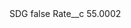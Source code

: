 <?xml version="1.0" encoding="UTF-8"?>
<CustomMetadata xmlns="http://soap.sforce.com/2006/04/metadata" xmlns:xsi="http://www.w3.org/2001/XMLSchema-instance" xmlns:xsd="http://www.w3.org/2001/XMLSchema">
    <label>SDG</label>
    <protected>false</protected>
    <values>
        <field>Rate__c</field>
        <value xsi:type="xsd:double">55.0002</value>
    </values>
</CustomMetadata>
